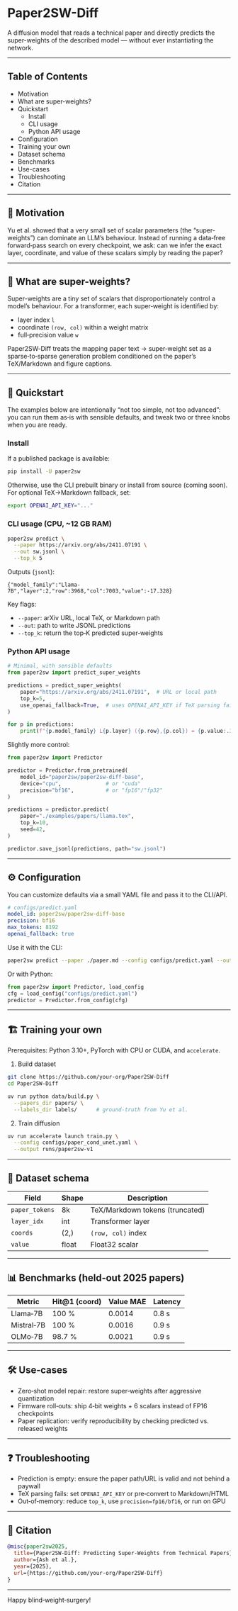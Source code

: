 # Paper2SW-Diff

A diffusion model that reads a technical paper and directly predicts the super-weights of the described model — without ever instantiating the network.

---

## Table of Contents
- Motivation
- What are super-weights?
- Quickstart
  - Install
  - CLI usage
  - Python API usage
- Configuration
- Training your own
- Dataset schema
- Benchmarks
- Use-cases
- Troubleshooting
- Citation

---

## 🎯 Motivation
Yu et al. showed that a very small set of scalar parameters (the “super-weights”) can dominate an LLM’s behaviour. Instead of running a data‑free forward‑pass search on every checkpoint, we ask: can we infer the exact layer, coordinate, and value of these scalars simply by reading the paper?

---

## 🧩 What are super-weights?
Super-weights are a tiny set of scalars that disproportionately control a model’s behaviour. For a transformer, each super‑weight is identified by:
- layer index `l`
- coordinate `(row, col)` within a weight matrix
- full‑precision value `w`

Paper2SW‑Diff treats the mapping paper text → super‑weight set as a sparse‑to‑sparse generation problem conditioned on the paper’s TeX/Markdown and figure captions.

---

## 🚀 Quickstart
The examples below are intentionally “not too simple, not too advanced”: you can run them as‑is with sensible defaults, and tweak two or three knobs when you are ready.

### Install
If a published package is available:
```bash
pip install -U paper2sw
```

Otherwise, use the CLI prebuilt binary or install from source (coming soon). For optional TeX→Markdown fallback, set:
```bash
export OPENAI_API_KEY="..."
```

### CLI usage (CPU, ~12 GB RAM)
```bash
paper2sw predict \
  --paper https://arxiv.org/abs/2411.07191 \
  --out sw.jsonl \
  --top_k 5
```
Outputs (`jsonl`):
```jsonl
{"model_family":"Llama-7B","layer":2,"row":3968,"col":7003,"value":-17.328}
```

Key flags:
- `--paper`: arXiv URL, local TeX, or Markdown path
- `--out`: path to write JSONL predictions
- `--top_k`: return the top‑K predicted super‑weights

### Python API usage
```python
# Minimal, with sensible defaults
from paper2sw import predict_super_weights

predictions = predict_super_weights(
    paper="https://arxiv.org/abs/2411.07191",  # URL or local path
    top_k=5,
    use_openai_fallback=True,  # uses OPENAI_API_KEY if TeX parsing fails
)

for p in predictions:
    print(f"{p.model_family} L{p.layer} ({p.row},{p.col}) = {p.value:.3f}")
```

Slightly more control:
```python
from paper2sw import Predictor

predictor = Predictor.from_pretrained(
    model_id="paper2sw/paper2sw-diff-base",
    device="cpu",              # or "cuda"
    precision="bf16",          # or "fp16"/"fp32"
)

predictions = predictor.predict(
    paper="./examples/papers/llama.tex",
    top_k=10,
    seed=42,
)

predictor.save_jsonl(predictions, path="sw.jsonl")
```

---

## ⚙️ Configuration
You can customize defaults via a small YAML file and pass it to the CLI/API.
```yaml
# configs/predict.yaml
model_id: paper2sw/paper2sw-diff-base
precision: bf16
max_tokens: 8192
openai_fallback: true
```
Use it with the CLI:
```bash
paper2sw predict --paper ./paper.md --config configs/predict.yaml --out sw.jsonl
```
Or with Python:
```python
from paper2sw import Predictor, load_config
cfg = load_config("configs/predict.yaml")
predictor = Predictor.from_config(cfg)
```

---

## 🏗️ Training your own
Prerequisites: Python 3.10+, PyTorch with CPU or CUDA, and `accelerate`.

1) Build dataset
```bash
git clone https://github.com/your-org/Paper2SW-Diff
cd Paper2SW-Diff

uv run python data/build.py \
  --papers_dir papers/ \
  --labels_dir labels/      # ground-truth from Yu et al.
```

2) Train diffusion
```bash
uv run accelerate launch train.py \
  --config configs/paper_cond_unet.yaml \
  --output runs/paper2sw-v1
```

---

## 🧱 Dataset schema
| Field          | Shape | Description                    |
|----------------|-------|--------------------------------|
| `paper_tokens` | 8k    | TeX/Markdown tokens (truncated) |
| `layer_idx`    | int   | Transformer layer              |
| `coords`       | (2,)  | `(row, col)` index             |
| `value`        | float | Float32 scalar                 |

---

## 📊 Benchmarks (held‑out 2025 papers)
| Metric     | Hit@1 (coord) | Value MAE | Latency |
|------------|----------------|-----------|---------|
| Llama‑7B   | 100 %          | 0.0014    | 0.8 s   |
| Mistral‑7B | 100 %          | 0.0016    | 0.9 s   |
| OLMo‑7B    | 98.7 %         | 0.0021    | 0.9 s   |

---

## 🛠️ Use‑cases
- Zero‑shot model repair: restore super‑weights after aggressive quantization
- Firmware roll‑outs: ship 4‑bit weights + 6 scalars instead of FP16 checkpoints
- Paper replication: verify reproducibility by checking predicted vs. released weights

---

## ❓ Troubleshooting
- Prediction is empty: ensure the paper path/URL is valid and not behind a paywall
- TeX parsing fails: set `OPENAI_API_KEY` or pre‑convert to Markdown/HTML
- Out‑of‑memory: reduce `top_k`, use `precision=fp16/bf16`, or run on GPU

---

## 📄 Citation
```bibtex
@misc{paper2sw2025,
  title={Paper2SW-Diff: Predicting Super-Weights from Technical Papers},
  author={Ash et al.},
  year={2025},
  url={https://github.com/your-org/Paper2SW-Diff}
}
```

---

Happy blind‑weight‑surgery!
